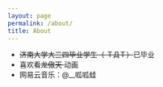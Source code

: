 ```yaml
---
layout: page
permalink: /about/
title: About
---
```


- ~~济南大学<s>大</s><s>三</s><s>四</s>毕业学生（ ＴДＴ）~~已毕业
- 喜欢看<s>龙傲天 </s>动画
- 网易云音乐：@__呱呱蛙


